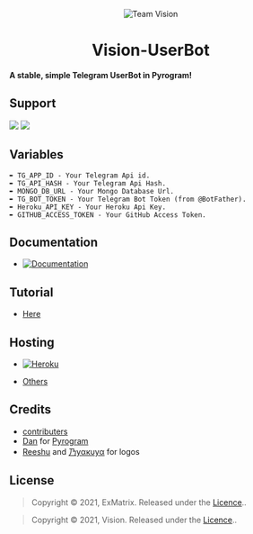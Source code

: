 <p align="center"><img src="https://telegra.ph/file/a1804cf535b57d6682112.jpg", alt="Team Vision"></p>
<h1 align="center"><b>Vision-UserBot</b></h1>

<b>A stable, simple Telegram UserBot in Pyrogram!</b>

## Support
<a href="https://t.me/VisionUpdates"><img src="https://img.shields.io/badge/Join-Telegram%20Channel-red.svg?logo=Telegram"></a>
<a href="https://t.me/Vision_Support"><img src="https://img.shields.io/badge/Join-Telegram%20Group-blue.svg?logo=telegram"></a>

## Variables
```
➨ TG_APP_ID - Your Telegram Api id.
➨ TG_API_HASH - Your Telegram Api Hash.
➨ MONGO_DB_URL - Your Mongo Database Url.
➨ TG_BOT_TOKEN - Your Telegram Bot Token (from @BotFather).
➨ Heroku_API_KEY - Your Heroku Api Key.
➨ GITHUB_ACCESS_TOKEN - Your GitHub Access Token.
```

## Documentation
- [![Documentation](https://img.shields.io/badge/Documentation-Vison-purple)](https://github.com/TeamZenX/TheVision/tree/master/docs)

## Tutorial

- [Here](https://youtu.be/Ml7vZVcnoDM)


## Hosting

- [![Heroku](https://img.shields.io/badge/Vison-Deploy-blueviolet)](https://visionub.tech/deploy.html)


- [Others](/docs/runvps.md)

## Credits
- [contributers](https://github.com/TeamVision/Vision/graphs/contributors)
- [Dan](https://github.com/delivrance) for [Pyrogram](https://github.com/pyrogram/pyrogram)
- [Reeshu](https://t.me/AboutReeshu) and [乃yαкυyα](https://t.me/ItzMikey_Kun) for logos

## License
> Copyright © 2021, ExMatrix. Released under the [Licence](https://github.com/TeamZenX/Vision/blob/master/LICENSE)..

> Copyright © 2021, Vision. Released under the [Licence](https://github.com/TeamZenX/Vision/blob/master/LICENSE)..
